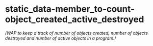 # static_data-member_to-count-object_created_active_destroyed
/*WAP to keep a track of number of objects created, number of objects destroyed and number of active objects in a program.*/

